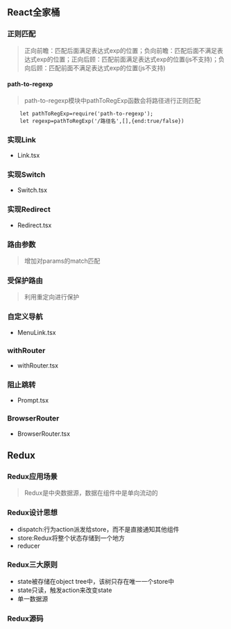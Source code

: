 ## React全家桶

### 正则匹配

> 正向前瞻：匹配后面满足表达式exp的位置；负向前瞻：匹配后面不满足表达式exp的位置；正向后顾：匹配前面满足表达式exp的位置(js不支持)；负向后顾：匹配前面不满足表达式exp的位置(js不支持)

#### path-to-regexp

> path-to-regexp模块中pathToRegExp函数会将路径进行正则匹配

```
    let pathToRegExp=require('path-to-regexp');
    let regexp=pathToRegExp('/路径名',[],{end:true/false})
```

### 实现Link
- Link.tsx

### 实现Switch
- Switch.tsx

### 实现Redirect
- Redirect.tsx

### 路由参数
> 增加对params的match匹配

### 受保护路由
> 利用重定向进行保护

### 自定义导航
- MenuLink.tsx

### withRouter
- withRouter.tsx

### 阻止跳转
- Prompt.tsx

### BrowserRouter
- BrowserRouter.tsx

## Redux

### Redux应用场景
> Redux是中央数据源，数据在组件中是单向流动的

### Redux设计思想
- dispatch:行为action派发给store，而不是直接通知其他组件
- store:Redux将整个状态存储到一个地方
- reducer

### Redux三大原则
- state被存储在object tree中，该树只存在唯一一个store中
- state只读，触发action来改变state
- 单一数据源

### Redux源码
